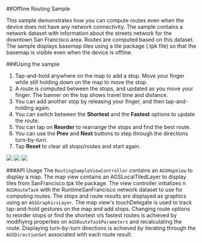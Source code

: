 ##Offline Routing Sample 

This sample demonstrates how you can compute routes even when the device does not have any network connectivity.
The sample contains a network dataset with information about the streets network for the downtown San Francisco area. Routes
are computed based on this dataset. The sample displays basemap tiles using a tile package (.tpk file) so that the basemap
is visible even when the device is offline.


###Using the sample
1. Tap-and-hold anywhere on the map to add a stop. Move your finger while still holding down on the map to move the stop. 
2. A route is computed between the stops, and updated as you move your finger. The banner on the top shows travel time and distance.
3. You can add another stop by releasing your finger, and then tap-and-holding again.
4. You can switch between the **Shortest** and the **Fastest** options to update the route.
5. You can tap on **Reorder** to rearrange the stops and find the best route.
6. You can use the **Prev** and **Next** buttons to step through the directions turn-by-turn. 
7. Tap **Reset** to clear all stops/routes and start again.

![](/image.png)
![](/image2.png)
![](/image3.png)


###API Usage
The ```RoutingSampleViewController``` contains an ```AGSMapView``` to display a map. The map view contains an 
AGSLocalTiledLayer to display tiles from SanFrancisco.tpk tile package. The view controller initializes
n ```AGSRouteTask``` with the RuntimeSanFrancisco network dataset to use for computing routes. The stops and route results are 
displayed as graphics using an ```AGSGraphicsLayer```. The map view's touchDelegate is used to track tap-and-hold 
gestures on the map and add stops. Changing route options to reorder stops or find the shortest v/s fastest routes is achieved by
modifiying properties on ```AGSRouteTaskParameters``` and recalculating the route. Displaying turn-by-turn directions is achieved by
iterating through the ```AGSDirectionSet``` associated with each route result.


